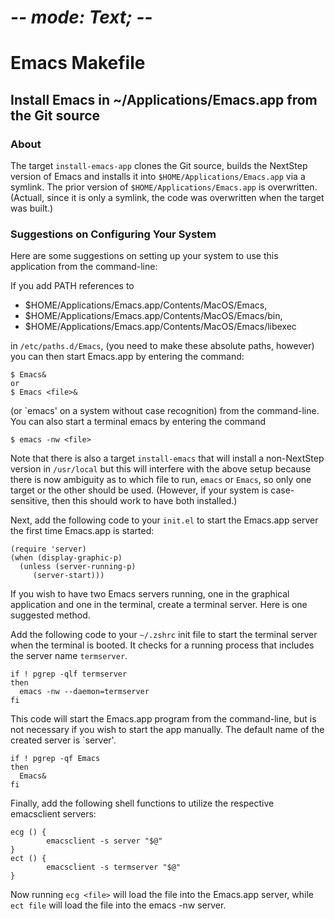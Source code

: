 # -*- mode: Text; -*-

# Emacs Makefile
## Install Emacs in ~/Applications/Emacs.app from the Git source
### About

The  target  `install-emacs-app` clones  the  Git  source, builds  the
NextStep    version     of    Emacs     and    installs     it    into
`$HOME/Applications/Emacs.app` via  a symlink.   The prior  version of
`$HOME/Applications/Emacs.app` is  overwritten. (Actuall, since  it is
only a symlink, the code was overwritten when the target was built.)

### Suggestions on Configuring Your System

Here  are some  suggestions  on setting  up your  system  to use  this
application from the command-line:

If you add PATH references to

- $HOME/Applications/Emacs.app/Contents/MacOS/Emacs,
- $HOME/Applications/Emacs.app/Contents/MacOS/Emacs/bin,
- $HOME/Applications/Emacs.app/Contents/MacOS/Emacs/libexec

in  `/etc/paths.d/Emacs`,  (you need  to  make  these absolute  paths,
however) you can  then start  Emacs.app by entering  the command:

```
$ Emacs&
or
$ Emacs <file>&
```

(or  `emacs'  on  a  system   without  case  recognition)  from  the
command-line.  You can  also start a terminal emacs  by entering the
command

`$ emacs -nw <file>`

Note that there is also a target `install-emacs` that will install a
non-NextStep version  in `/usr/local`  but this will  interfere with
the above setup  because there is now ambiguity as  to which file to
run, `emacs` or  `Emacs`, so only one target or  the other should be
used.  (However, if your system  is case-sensitive, then this should
work to have both installed.)

Next, add the following code to your `init.el` to start the Emacs.app
server the first time Emacs.app is started:

```
(require 'server)
(when (display-graphic-p)
  (unless (server-running-p)
     (server-start)))
```

If you wish to have two  Emacs servers running, one in the graphical
application and one in the terminal, create a terminal server.  Here
is one suggested method.

Add the  following code to  your `~/.zshrc`  init file to  start the
terminal  server when  the  terminal  is booted.   It  checks for  a
running process that includes the server name `termserver`.

```
if ! pgrep -qlf termserver
then
  emacs -nw --daemon=termserver
fi
```

This code  will start the  Emacs.app program from  the command-line,
but is  not necessary if  you wish to  start the app  manually.  The
default name of the created server is `server'.

```
if ! pgrep -qf Emacs
then
  Emacs&
fi
```

Finally, add the following shell functions to utilize the respective
emacsclient servers:

```
ecg () {
        emacsclient -s server "$@"
}
ect () {
        emacsclient -s termserver "$@"
}
```

Now running `ecg <file>` will load the file into the Emacs.app server,
while `ect file` will load the file into the emacs -nw server.
